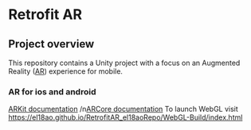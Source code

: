 # Retrofit AR

## Project overview

This repository contains a Unity project with a focus on an Augmented Reality ([AR](#ar)) experience for mobile.

### AR for ios and android

[ARKit documentation](https://docs.unity3d.com/Packages/com.unity.xr.arkit@2.1/manual/index.html)
/n[ARCore documentation](https://docs.unity3d.com/Packages/com.unity.xr.arcore@2.1/manual/index.html)
To launch WebGL visit https://el18ao.github.io/RetrofitAR_el18aoRepo/WebGL-Build/index.html

